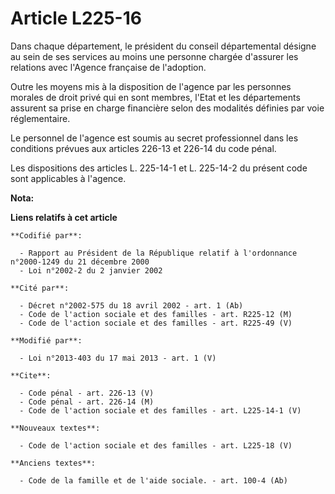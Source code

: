 # Article L225-16

Dans chaque département, le président du conseil départemental désigne au sein de ses services au moins une personne chargée
d'assurer les relations avec l'Agence française de l'adoption. 

Outre les moyens mis à la disposition de l'agence par les personnes morales de droit privé qui en sont membres, l'Etat et les
départements assurent sa prise en charge financière selon des modalités définies par voie réglementaire. 

Le personnel de l'agence est soumis au secret professionnel dans les conditions prévues aux articles 226-13 et 226-14 du code
pénal. 

Les dispositions des articles L. 225-14-1 et L. 225-14-2 du présent code sont applicables à l'agence.

**Nota:**



**Liens relatifs à cet article**

	**Codifié par**:

	  - Rapport au Président de la République relatif à l'ordonnance n°2000-1249 du 21 décembre 2000
	  - Loi n°2002-2 du 2 janvier 2002

	**Cité par**:

	  - Décret n°2002-575 du 18 avril 2002 - art. 1 (Ab)
	  - Code de l'action sociale et des familles - art. R225-12 (M)
	  - Code de l'action sociale et des familles - art. R225-49 (V)

	**Modifié par**:

	  - Loi n°2013-403 du 17 mai 2013 - art. 1 (V)

	**Cite**:

	  - Code pénal - art. 226-13 (V)
	  - Code pénal - art. 226-14 (M)
	  - Code de l'action sociale et des familles - art. L225-14-1 (V)

	**Nouveaux textes**:

	  - Code de l'action sociale et des familles - art. L225-18 (V)

	**Anciens textes**:

	  - Code de la famille et de l'aide sociale. - art. 100-4 (Ab)
